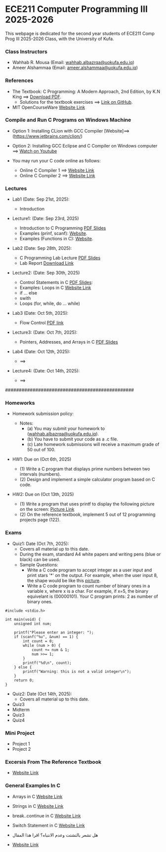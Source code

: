 # ECE211 Computer Programming III 2025-2026
This webpage is dedicated for the second year students of ECE211 Comp Prog III 2025-2026 Class, with the University of Kufa.

### Class Instructors
- Wahhab R. Mousa (Email: wahhab.albazrqa@uokufa.edu.iq)
- Ameer Alshammaa (Email: ameer.alshammaa@uokufa.edu.iq)

### References
- The Textbook: C Programming: A Modern Approach, 2nd Edition, by K.N King ==> [Download PDF](https://drive.google.com/file/d/1QodDrf0COqPnU4hTlUTl3U21Yi-xjIse/view?usp=sharing). 
   - Solutions for the textbook exercises ==> [Link on GitHub](https://github.com/mhamdyx/C-programming-A-Modern-Approach-2nd-ed-Solutions?tab=readme-ov-file).
- MIT OpenCourseWare [Website Link](https://ocw.mit.edu/courses/6-087-practical-programming-in-c-january-iap-2010/pages/lecture-notes/)


### Compile and Run C Programs on Windows Machine
- Option 1: Installing CLion with GCC Compiler [Website]==> (https://www.jetbrains.com/clion/)
- Option 2: Installing GCC Eclipse and C Compiler on Windows computer ==> [Watch on Youtube](https://www.youtube.com/watch?v=jfuJ82ODY2U)

- You may run your C code online as follows:

   - Online C Compiler 1 ==> [Website Link](https://www.programiz.com/c-programming/online-compiler/)
   - Online C Compiler 2 ==> [Website Link](https://onecompiler.com/c)


### Lectures
- Lab1  (Date: Sep 21st, 2025):
    - Introduction 
- Lecture1: (Date: Sep 23rd, 2025)
    - Introduction to C Programming [PDF Slides](https://drive.google.com/file/d/1BRWXi0CaIzo3KGjQmJ_cb5LMJ3mvMLnv/view?usp=drive_link)
    - Examples (prinf, scanf): [Website](https://www.programiz.com/c-programming/c-input-output).
    - Examples (Functions in C): [Website](https://www.programiz.com/c-programming/c-functions).

- Lab2 (Date: Sep 28th, 2025):
    - C Programming Lab Lecture [PDF Slides](https://drive.google.com/file/d/11hVEaPKcJZFCU0_mMPvJMOD6TLI14qks/view?usp=drive_link)
    - Lab Report [Download Link](https://docs.google.com/document/d/1vSdY7UlpTWXabYi0OfX-bqcWz25DrU89/edit?usp=drive_link&ouid=115959378594459904907&rtpof=true&sd=true)
    
- Lecture2: (Date: Sep 30th, 2025)
   - Control Statements in C  [PDF Slides](https://drive.google.com/file/d/1plYiiOeJDB_i-VBtjWoZBzcUmLA-lTQI/view?usp=drive_link):
   - Examples: Loops in C [Website Link](https://www.programiz.com/c-programming/c-do-while-loops)
   - if ... else
   - swith
   - Loops (for, while, do ... while)
- Lab3 (Date: Oct 5th, 2025):
    - Flow Control [PDF link](https://drive.google.com/file/d/1tnQ6i5dbs5DiyOJADCiWVlW-tpUbKAP1/view?usp=drivesdk)
- Lecture3: (Date: Oct 7th, 2025):
    - Pointers, Addresses, and Arrays in C [PDF Slides](https://drive.google.com/file/d/1PUTk26JSeXxQX-uO2kPS23b-djJTg98J/view?usp=drive_link)
- Lab4 (Date: Oct 12th, 2025):
    - ==>
- Lecture4: (Date: Oct 14th, 2025):
    - ==>

  




###############################################
### Homeworks
- Homework submission policy:
  - Notes:
     - (a) You may submit your homework to (wahhab.albazrqa@uokufa.edu.iq).
     - (b) You have to submit your code as a .c file.
     - (c) Late homework submissions will receive a maximum grade of 50 out of 100.

- HW1: Due on (Oct 6th, 2025)
  - (1) Write a C program that displays prime numbers between two intervals (numbers).
  - (2) Design and implement a simple calculator program based on C code.

- HW2: Due on (Oct 13th, 2025)
   - (1) Write a program that uses printf to display the following picture on the screen: [Picture Link](https://drive.google.com/file/d/132I-wZQ_E6KVKTJolZiyK6OV8fIICELg/view?usp=drive_link)
   - (2) On the reference textbook, implement 5 out of 12 programming projects page (122). 


### Exams
- Quiz1: Date (Oct 7th, 2025):
   - Covers all material up to this date.
   - During the exam, standard A4 white papers and writing pens (blue or black) can be used.
   - Sample Questions:
     - Write a C code program to accept integer as a user input and print stars '*' on the output. For example, when the user input 8, the shape would be like this [picture](https://drive.google.com/file/d/16PQdUGh1IYMC55qDvf2i1IlcCJ_gAt-M/view?usp=drive_link).
     - Write a C code program to count number of binary ones in a variable x, where x is a char. For example, if x=5, the binary equivelant is (00000101). Your C program prints: 2 as number of binary ones.


```
#include <stdio.h>

int main(void) {
    unsigned int num;

    printf("Please enter an integer: ");
    if (scanf("%u", &num) == 1) {
        int count = 0;
        while (num > 0) {
            count += num & 1;
            num >>= 1;
        }
        printf("%d\n", count);
    } else {
        printf("Warning: this is not a valid integer\n");
    }
    return 0;
}

```
- Quiz2: Date (Oct 14th, 2025):
   - Covers all material up to this date.       
- Quiz3
- Midterm
- Quiz3
- Quiz4


### Mini Project
- Project 1
- Project 2

### Excersis From The Reference Textbook
- [Website Link](https://github.com/myreadings1/ECE211_Prog_III_25_26/blob/main/C_Code_Questions.md)

### General Examples In C
- Arrays in C [Website Link](https://www.programiz.com/c-programming/c-arrays)
- Strings in C [Website Link](https://www.programiz.com/c-programming/c-strings)
- break..continue in C [Website Link](https://www.programiz.com/c-programming/c-break-continue-statement)
- Switch Statement in C [Website Link](https://www.programiz.com/c-programming/c-switch-case-statement)

- هل تشعر بالتشتت وعدم الانتباه؟ اقرا هذا المقال
- [Website Link](https://www.aljazeera.net/misc/2025/10/7/%D9%87%D9%84-%D8%AA%D8%B4%D8%B9%D8%B1-%D8%A8%D8%A7%D9%84%D8%AA%D8%B4%D8%AA%D8%AA-%D8%B7%D9%88%D8%A7%D9%84-%D8%A7%D9%84%D9%88%D9%82%D8%AA-%D8%A5%D9%84%D9%8A%D9%83-3-%D8%AE%D8%B7%D9%88%D8%A7%D8%AA)
